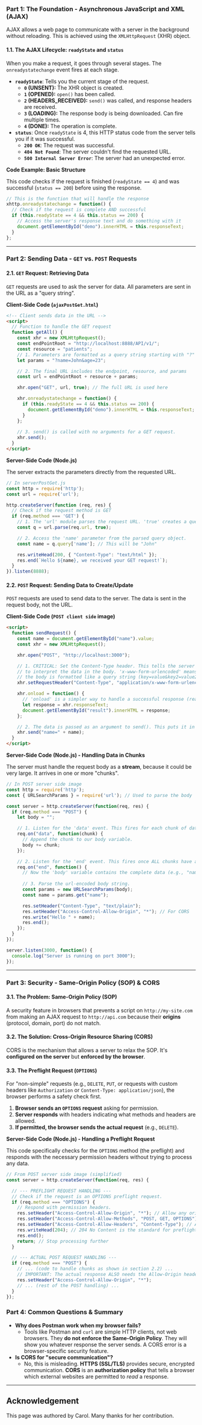 

### **Part 1: The Foundation - Asynchronous JavaScript and XML (AJAX)**

AJAX allows a web page to communicate with a server in the background without reloading. This is achieved using the `XMLHttpRequest` (XHR) object.

#### **1.1. The AJAX Lifecycle: `readyState` and `status`**

When you make a request, it goes through several stages. The `onreadystatechange` event fires at each stage.

*   **`readyState`**: Tells you the current stage of the request.
    *   **`0` (UNSENT):** The XHR object is created.
    *   **`1` (OPENED):** `open()` has been called.
    *   **`2` (HEADERS_RECEIVED):** `send()` was called, and response headers are received.
    *   **`3` (LOADING):** The response body is being downloaded. Can fire multiple times.
    *   **`4` (DONE):** The operation is complete.
*   **`status`**: Once `readyState` is 4, this HTTP status code from the server tells you if it was successful.
    *   **`200 OK`**: The request was successful.
    *   **`404 Not Found`**: The server couldn't find the requested URL.
    *   **`500 Internal Server Error`**: The server had an unexpected error.

**Code Example: Basic Structure**

This code checks if the request is finished (`readyState == 4`) and was successful (`status == 200`) before using the response.

```javascript
// This is the function that will handle the response
xhttp.onreadystatechange = function() {
  // Check if the request is complete AND successful
  if (this.readyState == 4 && this.status == 200) {
    // Access the server's response text and do something with it
    document.getElementById("demo").innerHTML = this.responseText;
  }
};
```

---

### **Part 2: Sending Data - `GET` vs. `POST` Requests**

#### **2.1. `GET` Request: Retrieving Data**

`GET` requests are used to ask the server for data. All parameters are sent in the URL as a "query string".

**Client-Side Code (`ajaxPostGet.html`)**

```html
<!-- Client sends data in the URL -->
<script>
  // Function to handle the GET request
  function getAll() {
    const xhr = new XMLHttpRequest();
    const endPointRoot = "http://localhost:8888/API/v1/";
    const resource = "patients";
    // 1. Parameters are formatted as a query string starting with "?"
    let params = "?name=John&age=23";

    // 2. The final URL includes the endpoint, resource, and params
    const url = endPointRoot + resource + params;

    xhr.open("GET", url, true); // The full URL is used here

    xhr.onreadystatechange = function() {
      if (this.readyState == 4 && this.status == 200) {
        document.getElementById("demo").innerHTML = this.responseText;
      }
    };
    
    // 3. send() is called with no arguments for a GET request.
    xhr.send();
  }
</script>
```

**Server-Side Code (Node.js)**

The server extracts the parameters directly from the requested URL.

```javascript
// In serverPostGet.js
const http = require('http');
const url = require('url');

http.createServer(function (req, res) {
  // Check if the request method is GET
  if (req.method === 'GET') {
    // 1. The 'url' module parses the request URL. 'true' creates a query object.
    const q = url.parse(req.url, true);

    // 2. Access the 'name' parameter from the parsed query object.
    const name = q.query['name']; // This will be "John"

    res.writeHead(200, { "Content-Type": "text/html" });
    res.end(`Hello ${name}, we received your GET request!`);
  }
}).listen(8888);
```

#### **2.2. `POST` Request: Sending Data to Create/Update**

`POST` requests are used to send data to the server. The data is sent in the request body, not the URL.

**Client-Side Code (`POST client side` image)**

```html
<script>
  function sendRequest() {
    const name = document.getElementById("name").value;
    const xhr = new XMLHttpRequest();

    xhr.open("POST", "http://localhost:3000");

    // 1. CRITICAL: Set the Content-Type header. This tells the server how
    // to interpret the data in the body. 'x-www-form-urlencoded' means
    // the body is formatted like a query string (key=value&key2=value2).
    xhr.setRequestHeader("Content-Type", "application/x-www-form-urlencoded");

    xhr.onload = function() {
      // 'onload' is a simpler way to handle a successful response (readyState 4, status 200-299)
      let response = xhr.responseText;
      document.getElementById("result").innerHTML = response;
    };

    // 2. The data is passed as an argument to send(). This puts it in the request body.
    xhr.send("name=" + name);
  }
</script>
```

**Server-Side Code (Node.js) - Handling Data in Chunks**

The server must handle the request body as a **stream**, because it could be very large. It arrives in one or more "chunks".

```javascript
// In POST server side image
const http = require('http');
const { URLSearchParams } = require('url'); // Used to parse the body

const server = http.createServer(function(req, res) {
  if (req.method === "POST") {
    let body = "";

    // 1. Listen for the 'data' event. This fires for each chunk of data that arrives.
    req.on("data", function(chunk) {
      // Append the chunk to our body variable.
      body += chunk;
    });

    // 2. Listen for the 'end' event. This fires once ALL chunks have arrived.
    req.on("end", function() {
      // Now the 'body' variable contains the complete data (e.g., "name=John")
      
      // 3. Parse the url-encoded body string.
      const params = new URLSearchParams(body);
      const name = params.get("name");

      res.setHeader("Content-Type", "text/plain");
      res.setHeader("Access-Control-Allow-Origin", "*"); // For CORS
      res.write("Hello " + name);
      res.end();
    });
  }
});

server.listen(3000, function() {
  console.log("Server is running on port 3000");
});
```

---

### **Part 3: Security - Same-Origin Policy (SOP) & CORS**

#### **3.1. The Problem: Same-Origin Policy (SOP)**
A security feature in browsers that prevents a script on `http://my-site.com` from making an AJAX request to `http://api.com` because their **origins** (protocol, domain, port) do not match.

#### **3.2. The Solution: Cross-Origin Resource Sharing (CORS)**
CORS is the mechanism that allows a server to relax the SOP. It's **configured on the server** but **enforced by the browser**.

#### **3.3. The Preflight Request (`OPTIONS`)**
For "non-simple" requests (e.g., `DELETE`, `PUT`, or requests with custom headers like `Authorization` or `Content-Type: application/json`), the browser performs a safety check first.

1.  **Browser sends an `OPTIONS` request** asking for permission.
2.  **Server responds** with headers indicating what methods and headers are allowed.
3.  **If permitted, the browser sends the actual request** (e.g., `DELETE`).

**Server-Side Code (Node.js) - Handling a Preflight Request**

This code specifically checks for the `OPTIONS` method (the preflight) and responds with the necessary permission headers without trying to process any data.

```javascript
// From POST server side image (simplified)
const server = http.createServer(function(req, res) {

  // --- PREFLIGHT REQUEST HANDLING ---
  // Check if the request is an OPTIONS preflight request.
  if (req.method === "OPTIONS") {
    // Respond with permission headers.
    res.setHeader("Access-Control-Allow-Origin", "*"); // Allow any origin
    res.setHeader("Access-Control-Allow-Methods", "POST, GET, OPTIONS"); // Allow these methods
    res.setHeader("Access-Control-Allow-Headers", "Content-Type"); // Allow this header
    res.writeHead(204); // 204 No Content is the standard for preflight responses
    res.end();
    return; // Stop processing further
  }

  // --- ACTUAL POST REQUEST HANDLING ---
  if (req.method === "POST") {
    // ... (code to handle chunks as shown in section 2.2) ...
    // IMPORTANT: The actual response ALSO needs the Allow-Origin header!
    res.setHeader("Access-Control-Allow-Origin", "*");
    // ... (rest of the POST handling) ...
  }
});
```

### **Part 4: Common Questions & Summary**

*   **Why does Postman work when my browser fails?**
    *   Tools like Postman and `curl` are simple HTTP clients, not web browsers. They **do not enforce the Same-Origin Policy**. They will show you whatever response the server sends. A CORS error is a browser-specific security feature.
*   **Is CORS for "secure communication"?**
    *   No, this is misleading. **HTTPS (SSL/TLS)** provides secure, encrypted communication. **CORS** is an **authorization policy** that tells a browser which external websites are permitted to *read* a response.

---

## Acknowledgement

This page was authored by Carol. Many thanks for her contribution.
